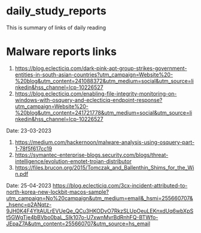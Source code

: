 # daily_study_reports
This is summary of links of daily reading

# Malware reports links
1. https://blog.eclecticiq.com/dark-pink-apt-group-strikes-government-entities-in-south-asian-countries?utm_campaign=Website%20-%20blog&utm_content=241088372&utm_medium=social&utm_source=linkedin&hss_channel=lcp-10226527
2. https://blog.eclecticiq.com/enabling-file-integrity-monitoring-on-windows-with-osquery-and-eclecticiq-endpoint-response?utm_campaign=Website%20-%20blog&utm_content=241721778&utm_medium=social&utm_source=linkedin&hss_channel=lcp-10226527

Date: 23-03-2023
1. https://medium.com/hackernoon/malware-analysis-using-osquery-part-1-78f5f617cc19
2. https://symantec-enterprise-blogs.security.com/blogs/threat-intelligence/evolution-emotet-trojan-distributor
3. https://files.brucon.org/2015/Tomczak_and_Ballenthin_Shims_for_the_Win.pdf

Date: 25-04-2023
https://blog.eclecticiq.com/3cx-incident-attributed-to-north-korea-new-lockbit-macos-sample?utm_campaign=No%20campaign&utm_medium=email&_hsmi=255660707&_hsenc=p2ANqtz-9JH0K4F4YltAULrEVUeQe_QCu3HKODvO7RkzSLUpOeuLEKnxdUq6wbXpSt5GWgTje4bBVbo0baL_SIk107o-U7xwnMvrBdRnhFQ-BTWfo-JEpaZ7A&utm_content=255660707&utm_source=hs_email


